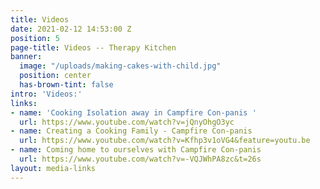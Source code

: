 ```yaml
---
title: Videos
date: 2021-02-12 14:53:00 Z
position: 5
page-title: Videos -- Therapy Kitchen
banner:
  image: "/uploads/making-cakes-with-child.jpg"
  position: center
  has-brown-tint: false
intro: 'Videos:'
links:
- name: 'Cooking Isolation away in Campfire Con-panis '
  url: https://www.youtube.com/watch?v=jQnyOhgO3yc
- name: Creating a Cooking Family - Campfire Con-panis
  url: https://www.youtube.com/watch?v=Kfhp3v1oVG4&feature=youtu.be
- name: Coming home to ourselves with Campfire Con-panis
  url: https://www.youtube.com/watch?v=-VQJWhPA8zc&t=26s
layout: media-links
---
```


